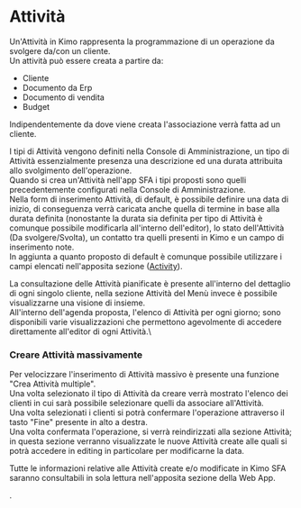 # Attività

Un'Attività in Kimo rappresenta la programmazione di un operazione da svolgere da/con un cliente.\
Un attività può essere creata a partire da:

* Cliente
* Documento da Erp
* Documento di vendita
* Budget

Indipendentemente da dove viene creata l'associazione verrà fatta ad un cliente.

I tipi di Attività vengono definiti nella Console di Amministrazione, un tipo di Attività essenzialmente presenza una descrizione ed una durata attribuita allo svolgimento dell'operazione.\
Quando si crea un'Attività nell'app SFA i tipi proposti sono quelli precedentemente configurati nella Console di Amministrazione.\
Nella form di inserimento Attività, di default, è possibile definire una data di inizio, di conseguenza verrà caricata anche quella di termine in base alla durata definita (nonostante la durata sia definita per tipo di Attività è comunque possibile modificarla all'interno dell'editor), lo stato dell'Attività (Da svolgere/Svolta), un contatto tra quelli presenti in Kimo e un campo di inserimento note.\
In aggiunta a quanto proposto di default è comunque possibile utilizzare i campi elencati nell'apposita sezione ([Activity](../../interfaccia-utente/sfa/layout/list/activityeditorcontext.md)).

La consultazione delle Attività pianificate è presente all'interno del dettaglio di ogni singolo cliente, nella sezione Attività del Menù invece è possibile visualizzarne una visione di insieme.\
All'interno dell'agenda proposta, l'elenco di Attività per ogni giorno; sono disponibili varie visualizzazioni che permettono agevolmente di accedere direttamente all'editor di ogni Attività.\


### Creare Attività massivamente

Per velocizzare l'inserimento di Attività massivo è presente una funzione "Crea Attività multiple".\
Una volta selezionato il tipo di Attività da creare verrà mostrato l'elenco dei clienti in cui sarà possibile selezionare quelli da associare all'Attività.\
Una volta selezionati i clienti si potrà confermare l'operazione attraverso il tasto "Fine" presente in alto a destra.\
Una volta confermata l'operazione, si verrà reindirizzati alla sezione Attività; in questa sezione verranno visualizzate le nuove Attività create alle quali si potrà accedere in editing in particolare per modificarne la data.



Tutte le informazioni relative alle Attività create e/o modificate in Kimo SFA saranno consultabili in sola lettura nell'apposita sezione della Web App.

.